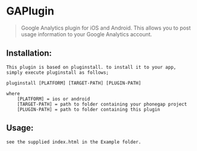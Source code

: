 # GAPlugin

> Google Analytics plugin for iOS and Android. This allows you to post usage information to your Google Analytics account.


## Installation:

	This plugin is based on pluginstall. to install it to your app,
	simply execute pluginstall as follows;

	pluginstall [PLATFORM] [TARGET-PATH] [PLUGIN-PATH]

	where
		[PLATFORM] = ios or android
		[TARGET-PATH] = path to folder containing your phonegap project
		[PLUGIN-PATH] = path to folder containing this plugin
	
## Usage:
	see the supplied index.html in the Example folder.